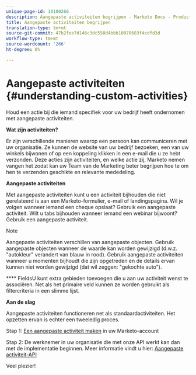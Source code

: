 ```yaml
---
unique-page-id: 10100266
description: Aangepaste activiteiten begrijpen - Marketo Docs - Productdocumentatie
title: Aangepaste activiteiten begrijpen
translation-type: tm+mt
source-git-commit: 47b2fee7d146c3dc558d4bbb10070683f4cdfd3d
workflow-type: tm+mt
source-wordcount: '266'
ht-degree: 0%

---
```



# Aangepaste activiteiten {#understanding-custom-activities}

Houd een actie bij die iemand specifiek voor uw bedrijf heeft ondernomen met aangepaste activiteiten.

**Wat zijn activiteiten?**

Er zijn verschillende manieren waarop een persoon kan communiceren met uw organisatie. Ze kunnen de website van uw bedrijf bezoeken, een van uw winkels bijwonen of op een koppeling klikken in een e-mail die u ze hebt verzonden. Deze acties zijn activiteiten, en welke actie zij, Marketo nemen vangen het zodat kan uw Team van de Marketing beter begrijpen hoe te om hen te verzenden geschikte en relevante mededeling.

**Aangepaste activiteiten**

Met aangepaste activiteiten kunt u een activiteit bijhouden die niet gerelateerd is aan een Marketo-formulier, e-mail of landingspagina. Wil je volgen wanneer iemand een cheque opslaat? Gebruik een aangepaste activiteit. Wilt u tabs bijhouden wanneer iemand een webinar bijwoont? Gebruik een aangepaste activiteit.

>[!NOTE]
>
>Aangepaste activiteiten verschillen van aangepaste objecten. Gebruik aangepaste objecten wanneer de waarde kan worden gewijzigd (d.w.z. &quot;autokleur&quot; verandert van blauw in rood). Gebruik aangepaste activiteiten wanneer u momenten bijhoudt die zijn opgetreden en de details ervan kunnen niet worden gewijzigd (dat wil zeggen: &quot;gekochte auto&quot;).

**** FieldsU kunt  [ ](https://docs.marketo.com/x/Mx6a) extra gebieden toevoegen die u aan uw activiteit wenst te associëren. Net als het primaire veld kunnen ze worden gebruikt als filtercriteria in een slimme lijst.

**Aan de slag**

Aangepaste activiteiten functioneren net als standaardactiviteiten. Het opzetten ervan is echter een tweeledig proces.

Stap 1: [Een aangepaste activiteit maken](create-a-custom-activity.md) in uw Marketo-account

Stap 2: De werknemer in uw organisatie die met onze API werkt kan dan met de implementatie beginnen. Meer informatie vindt u hier: [Aangepaste activiteit-API](http://developers.marketo.com/documentation/rest/add-custom-activities/)

Veel plezier!
